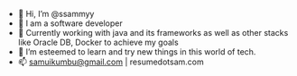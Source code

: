 - 👋 Hi, I’m @ssammyy
- 👀 I am a software developer 
- 🌱 Currently working with java and its frameworks as well as other stacks like Oracle DB, Docker to achieve my goals
- 💞️ I’m esteemed to learn and try new things in this world of tech.
- 📫 samuikumbu@gmail.com | resumedotsam.com 

<!---
ssammyy/ssammyy is a ✨ special ✨ repository because its `README.md` (this file) appears on your GitHub profile.
You can click the Preview link to take a look at your changes.
--->
